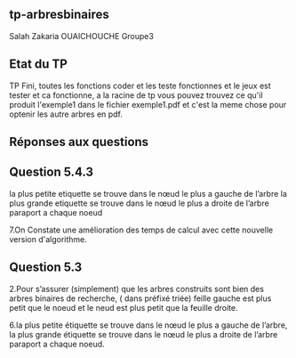
tp-arbresbinaires
-----------------
Salah Zakaria OUAICHOUCHE  Groupe3 

Etat du TP
----------

TP Fini, toutes les fonctions coder et les teste fonctionnes et le jeux est tester et ca fonctionne, a la racine de tp vous pouvez trouvez ce qu'il produit l'exemple1  dans le fichier exemple1.pdf  et c'est la meme chose pour optenir les autre arbres en pdf.  

Réponses aux questions
----------------------

Question 5.4.3
--------------
la plus petite etiquette se trouve dans le nœud le plus a gauche de l’arbre
la plus grande etiquette se trouve dans le nœud le plus a droite de l’arbre paraport a chaque noeud 

7.On Constate une amélioration des temps de calcul avec cette nouvelle version d'algorithme.
 
Question 5.3
------------
2.Pour  s’assurer (simplement) que les arbres construits sont bien des arbres binaires de recherche, ( dans préfixé triée)  feille gauche est plus petit que le noeud et le neud est plus petit que la feuille droite.

6.la plus petite étiquette se trouve dans le nœud le plus a gauche de l’arbre, la plus grande étiquette se trouve dans le nœud le plus a droite de l’arbre paraport a chaque noeud. 